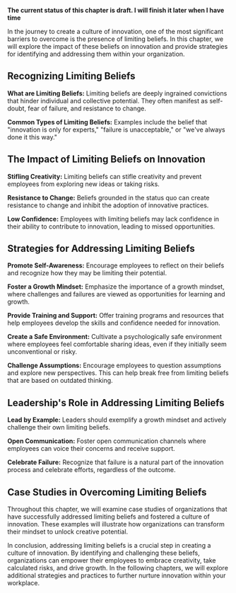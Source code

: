 **The current status of this chapter is draft. I will finish it later when I have time**

In the journey to create a culture of innovation, one of the most significant barriers to overcome is the presence of limiting beliefs. In this chapter, we will explore the impact of these beliefs on innovation and provide strategies for identifying and addressing them within your organization.

Recognizing Limiting Beliefs
----------------------------

**What are Limiting Beliefs:** Limiting beliefs are deeply ingrained convictions that hinder individual and collective potential. They often manifest as self-doubt, fear of failure, and resistance to change.

**Common Types of Limiting Beliefs:** Examples include the belief that "innovation is only for experts," "failure is unacceptable," or "we've always done it this way."

The Impact of Limiting Beliefs on Innovation
--------------------------------------------

**Stifling Creativity:** Limiting beliefs can stifle creativity and prevent employees from exploring new ideas or taking risks.

**Resistance to Change:** Beliefs grounded in the status quo can create resistance to change and inhibit the adoption of innovative practices.

**Low Confidence:** Employees with limiting beliefs may lack confidence in their ability to contribute to innovation, leading to missed opportunities.

Strategies for Addressing Limiting Beliefs
------------------------------------------

**Promote Self-Awareness:** Encourage employees to reflect on their beliefs and recognize how they may be limiting their potential.

**Foster a Growth Mindset:** Emphasize the importance of a growth mindset, where challenges and failures are viewed as opportunities for learning and growth.

**Provide Training and Support:** Offer training programs and resources that help employees develop the skills and confidence needed for innovation.

**Create a Safe Environment:** Cultivate a psychologically safe environment where employees feel comfortable sharing ideas, even if they initially seem unconventional or risky.

**Challenge Assumptions:** Encourage employees to question assumptions and explore new perspectives. This can help break free from limiting beliefs that are based on outdated thinking.

Leadership's Role in Addressing Limiting Beliefs
------------------------------------------------

**Lead by Example:** Leaders should exemplify a growth mindset and actively challenge their own limiting beliefs.

**Open Communication:** Foster open communication channels where employees can voice their concerns and receive support.

**Celebrate Failure:** Recognize that failure is a natural part of the innovation process and celebrate efforts, regardless of the outcome.

Case Studies in Overcoming Limiting Beliefs
-------------------------------------------

Throughout this chapter, we will examine case studies of organizations that have successfully addressed limiting beliefs and fostered a culture of innovation. These examples will illustrate how organizations can transform their mindset to unlock creative potential.

In conclusion, addressing limiting beliefs is a crucial step in creating a culture of innovation. By identifying and challenging these beliefs, organizations can empower their employees to embrace creativity, take calculated risks, and drive growth. In the following chapters, we will explore additional strategies and practices to further nurture innovation within your workplace.
